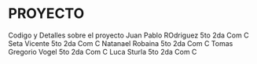 # PROYECTO
Codigo y Detalles sobre el proyecto
Juan Pablo ROdriguez 5to 2da Com C
Seta Vicente 5to 2da Com C
Natanael Robaina 5to 2da Com C
Tomas Gregorio Vogel 5to 2da Com C
Luca Sturla 5to 2da Com C
